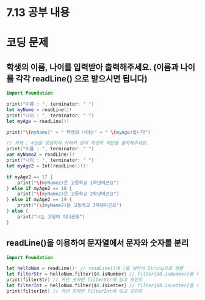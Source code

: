 7.13 공부 내용
===
코딩 문제 
=== 

학생의 이름, 나이를 입력받아 출력해주세요. (이름과 나이를 각각 readLine() 으로 받으시면 됩니다)
---



```swift
import Foundation

print("이름 : ", terminator: " ")
let myName = readLine()!
print("나이 : ", terminator: " ")
let myAge = readLine()!

print("\(myName)" + " 학생의 나이는" + " \(myAge)입니다")

// 과제 : 4번을 응용하여 아래와 같이 학생의 학년을 출력해주세요.
print("이름 : ", terminator: " ")
var myName2 = readLine()!
print("나이 : ", terminator: " ")
let myAge2 = Int(readLine()!)!

if myAge2 == 17 {
    print("\(myName2)은 고등학교 1학년이군요")
} else if myAge2 == 18 {
    print("\(myName2)은 고등학교 2학년이군요")
} else if myAge2 == 19 {
    print("(\(myName2)은 고등학교 3학년이군요")
} else {
    print("너는 고딩이 아니군요")
}
```

readLine()을 이용하여 문자열에서 문자와 숫자를 분리
---
```swift
import Foundation

let helloNum = readLine()! // readLine()에 !를 넣어서 String으로 변환
let filterStr = helloNum.filter{$0.isNumber} // filter{$0.isNumber}를 이용하여 숫자만 꺼내기
print(filterStr) // 꺼낸 숫자만 filterStr에 담고 프린트
let filterInt = helloNum.filter{$0.isLetter} // filter{$0.isLetter}를 이용하여 문자만 꺼내기
print(filterInt) // 꺼낸 문자만 filterInt에 담고 프린트
```








